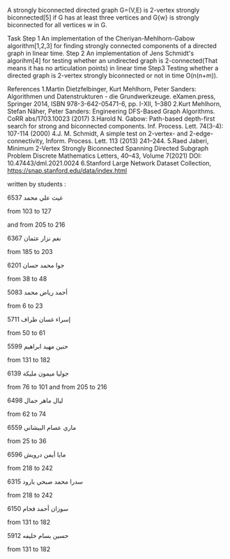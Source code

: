 A strongly biconnected directed graph G=(V,E) is 2-vertex strongly biconnected[5] if G has at least three
vertices and G\{w} is strongly biconnected for all vertices w in G.  

Task
Step 1 An implementation of the Cheriyan-Mehlhorn-Gabow algorithm[1,2,3] for finding strongly connected components of a directed graph in linear time.
Step 2 An implementation of Jens Schmidt's algorihm[4] for testing whether an undirected graph is 2-connected(That means it has no articulation points) in linear time
Step3 Testing whether a directed graph is 2-vertex strongly biconnected or not
in time O(n(n+m)).




References
1.Martin Dietzfelbinger, Kurt Mehlhorn, Peter Sanders: Algorithmen und Datenstrukturen - die Grundwerkzeuge. eXamen.press, Springer 2014, ISBN 978-3-642-05471-6, pp. I-XII, 1–380
2.Kurt Mehlhorn, Stefan Näher, Peter Sanders: Engineering DFS-Based Graph Algorithms. CoRR abs/1703.10023 (2017)
3.Harold N. Gabow: Path-based depth-first search for strong and biconnected components. Inf. Process. Lett. 74(3-4): 107-114 (2000)
4.J. M. Schmidt, A simple test on 2-vertex- and 2-edge-connectivity, Inform. Process. Lett. 113 (2013) 241–244.
5.Raed Jaberi, Minimum 2-Vertex Strongly Biconnected Spanning Directed Subgraph Problem Discrete Mathematics Letters, 40–43, Volume 7(2021) DOI: 10.47443/dml.2021.0024
6.Stanford Large Network Dataset Collection, https://snap.stanford.edu/data/index.html


written by students :  


غيث علي محمد 6537

from   103   to   127 

and from 205    to    216

نغم نزار عثمان 6367

from    185   to   203

جوا محمد حسان 6201

from    38 to   48

أحمد رياض محمد 5083

from    6    to    23

إسراء غسان طراف 5711

from    50    to    61

حنين مهيد ابراهيم 5599

from    131    to     182

جوليا ميمون مليكة 6139

from    76 to    101
and from   205   to   216

ليال ماهر جمال 6498

from   62   to  74 

ماري عصام البيشاني 6559

from    25    to   36

مايا أيمن درويش 6596

from   218    to   242

سدرا محمد صبحي بارود 6315

from    218    to   242

سوزان أحمد فحام 6150

from    131    to     182

حسين بسام خليفه 5912

from    131    to     182
